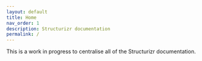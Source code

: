 ```yaml
---
layout: default
title: Home
nav_order: 1
description: Structurizr documentation
permalink: /
---
```


This is a work in progress to centralise all of the Structurizr documentation.